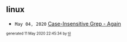## linux

* <code>May 04, 2020</code> [Case-Insensitive Grep - Again](2020-05-04T11-44-37-case-insensitive-grep---again.md)

<sup><sub>generated 11 May 2020 22:45:34 by <a href='https://github.com/senorprogrammer/til'>til</a></sub></sup>

